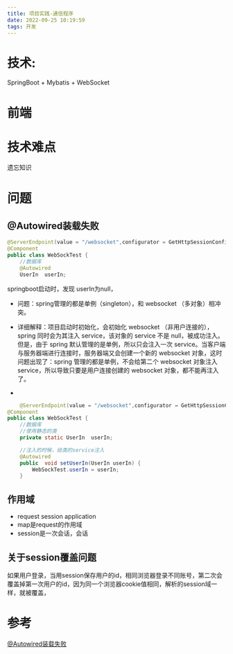 ```yaml
---
title: 项目实践-通信程序
date: 2022-09-25 10:19:59
tags: 开发
---
```

# 技术:
SpringBoot + Mybatis + WebSocket
<!-- more-->
# 前端

# 技术难点
遗忘知识

# 问题
## @Autowired装载失败
```Java
@ServerEndpoint(value = "/websocket",configurator = GetHttpSessionConfigurator.class)
@Component
public class WebSockTest {
    //数据库
    @Autowired
    UserIn  userIn;
```
springboot启动时，发现 userIn为null，

- 问题：spring管理的都是单例（singleton），和 websocket （多对象）相冲突。

- 详细解释：项目启动时初始化，会初始化 websocket （非用户连接的），spring 同时会为其注入 service，该对象的 service 不是 null，被成功注入。但是，由于 spring 默认管理的是单例，所以只会注入一次 service。当客户端与服务器端进行连接时，服务器端又会创建一个新的 websocket 对象，这时问题出现了：spring 管理的都是单例，不会给第二个 websocket 对象注入 service，所以导致只要是用户连接创建的 websocket 对象，都不能再注入了。

- 
```java
    @ServerEndpoint(value = "/websocket",configurator = GetHttpSessionConfigurator.class)
@Component
public class WebSockTest {
    //数据库
    //使用静态的类
    private static UserIn  userIn;

    //注入的时候，给类的service注入
    @Autowired
    public  void setUserIn(UserIn userIn) {
        WebSockTest.userIn = userIn;
    }
```
## 作用域
- request session application
- map是request的作用域
- session是一次会话，会话
## 关于session覆盖问题
如果用户登录，当用session保存用户的id，相同浏览器登录不同账号，第二次会覆盖掉第一次用户的id，因为同一个浏览器cookie值相同，解析的session域一样，就被覆盖，
# 参考
[@Autowired装载失败](https://www.cnblogs.com/ming-blogs/p/13935166.html)